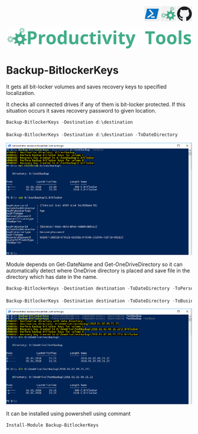 <!--Category:PowerShell--> 
 <p align="right">
    <a href="https://www.powershellgallery.com/packages/ProductivityTools.PSBackupBitlockerKeys/"><img src="Images/Header/Powershell_border_40px.png" /></a>
    <a href="http://productivitytools.tech/backup-bitlockerkeys/"><img src="Images/Header/ProductivityTools_green_40px_2.png" /><a> 
    <a href="https://github.com/pwujczyk/ProductivityTools.PSBackupBitlockerKeys"><img src="Images/Header/Github_border_40px.png" /></a>
</p>
<p align="center">
    <a href="http://http://productivitytools.tech/">
        <img src="Images/Header/LogoTitle_green_500px.png" />
    </a>
</p>

# Backup-BitlockerKeys
It gets all bit-locker volumes and saves recovery keys to specified localization.

<!--more-->

It checks all connected drives if any of them is bit-locker protected. If this situation occurs it saves recovery password to given location.

```Powershell
Backup-BitlockerKeys -Destination d:\destination

Backup-BitlockerKeys -Destination d:\destination -ToDateDirectory
```

<!--og-image-->
![BackupBitlockerKeys](Images/Backup-BitlockerKeys.png)



Module depends on Get-DateName and Get-OneDriveDirectory so it can automatically detect where OneDrive directory is placed and save file in the directory which has date in the name.

```Powershell
Backup-BitlockerKeys -Destination destination -ToDateDirectory -ToPersonalOneDrive

Backup-BitlockerKeys -Destination destination -ToDateDirectory -ToBusinessOneDrive
```

![BackupBitlockerKeys](Images/Backup-BitlockerKeysOneDrive.png)

It can be installed using powershell using commant

```Powershell
Install-Module Backup-BitlockerKeys
```